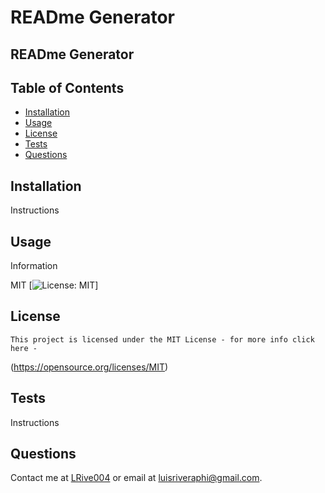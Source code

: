 # READme Generator
  ## READme Generator

  ## Table of Contents
  - [Installation](#installation)
  - [Usage](#usage)
  - [License](#license)
  - [Tests](#tests)
  - [Questions](#questions)

  ## Installation
  Instructions
  ## Usage
  Information
  
  MIT
  [![License: MIT](https://img.shields.io/badge/License-MIT-yellow.svg)]
  ## License 
    This project is licensed under the MIT License - for more info click here -
  (https://opensource.org/licenses/MIT)
  ## Tests
  Instructions
  ## Questions
  Contact me at [LRive004](https://github.com/LRive004) or email at luisriveraphi@gmail.com.
